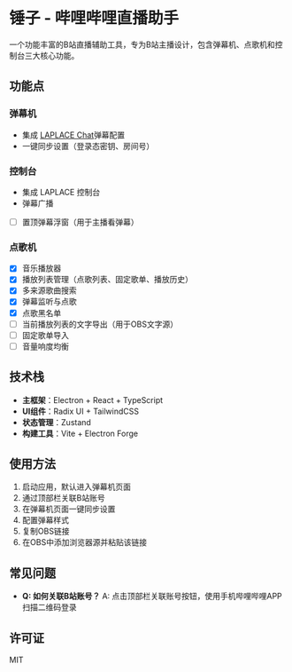 # 锤子 - 哔哩哔哩直播助手

一个功能丰富的B站直播辅助工具，专为B站主播设计，包含弹幕机、点歌机和控制台三大核心功能。

## 功能点

### 弹幕机
- 集成 [LAPLACE Chat](https://chat.laplace.live/)弹幕配置
- 一键同步设置（登录态密钥、房间号）

### 控制台
- 集成 LAPLACE 控制台
- 弹幕广播
- [ ] 置顶弹幕浮窗（用于主播看弹幕）

### 点歌机
- [x] 音乐播放器
- [x] 播放列表管理（点歌列表、固定歌单、播放历史）
- [x] 多来源歌曲搜索
- [x] 弹幕监听与点歌
- [x] 点歌黑名单
- [ ] 当前播放列表的文字导出（用于OBS文字源）
- [ ] 固定歌单导入
- [ ] 音量响度均衡

## 技术栈

- **主框架**：Electron + React + TypeScript
- **UI组件**：Radix UI + TailwindCSS
- **状态管理**：Zustand
- **构建工具**：Vite + Electron Forge

## 使用方法

1. 启动应用，默认进入弹幕机页面
2. 通过顶部栏关联B站账号
3. 在弹幕机页面一键同步设置
4. 配置弹幕样式
5. 复制OBS链接
6. 在OBS中添加浏览器源并粘贴该链接

## 常见问题

- **Q: 如何关联B站账号？**
  A: 点击顶部栏关联账号按钮，使用手机哔哩哔哩APP扫描二维码登录

## 许可证

MIT 